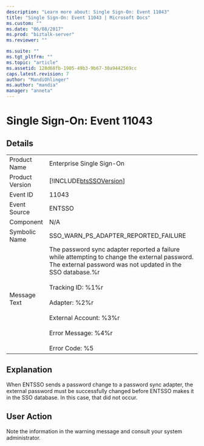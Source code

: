 ```yaml
---
description: "Learn more about: Single Sign-On: Event 11043"
title: "Single Sign-On: Event 11043 | Microsoft Docs"
ms.custom: ""
ms.date: "06/08/2017"
ms.prod: "biztalk-server"
ms.reviewer: ""

ms.suite: ""
ms.tgt_pltfrm: ""
ms.topic: "article"
ms.assetid: 128d68fb-1905-49b3-9b67-30a9442569cc
caps.latest.revision: 7
author: "MandiOhlinger"
ms.author: "mandia"
manager: "anneta"
---
```

# Single Sign-On: Event 11043
## Details  
  
|                 |                                                                                                                                                                                                                                                                                                                   |
|-----------------|-------------------------------------------------------------------------------------------------------------------------------------------------------------------------------------------------------------------------------------------------------------------------------------------------------------------|
|  Product Name   |                                                                                                                                             Enterprise Single Sign-On                                                                                                                                             |
| Product Version |                                                                                                                            [!INCLUDE[btsSSOVersion](../includes/btsssoversion-md.md)]                                                                                                                             |
|    Event ID     |                                                                                                                                                       11043                                                                                                                                                       |
|  Event Source   |                                                                                                                                                      ENTSSO                                                                                                                                                       |
|    Component    |                                                                                                                                                        N/A                                                                                                                                                        |
|  Symbolic Name  |                                                                                                                                       SSO_WARN_PS_ADAPTER_REPORTED_FAILURE                                                                                                                                        |
|  Message Text   | The password sync adapter reported a failure while attempting to change the external password. The external password was not updated in the SSO database.%r<br /><br /> Tracking ID: %1%r<br /><br /> Adapter: %2%r<br /><br /> External Account: %3%r<br /><br /> Error Message: %4%r<br /><br /> Error Code: %5 |
  
## Explanation  
 When ENTSSO sends a password change to a password sync adapter, the external password must be successfully changed before ENTSSO makes it in the SSO database. In this case, that did not occur.  
  
## User Action  
 Note the information in the warning message and consult your system administrator.
